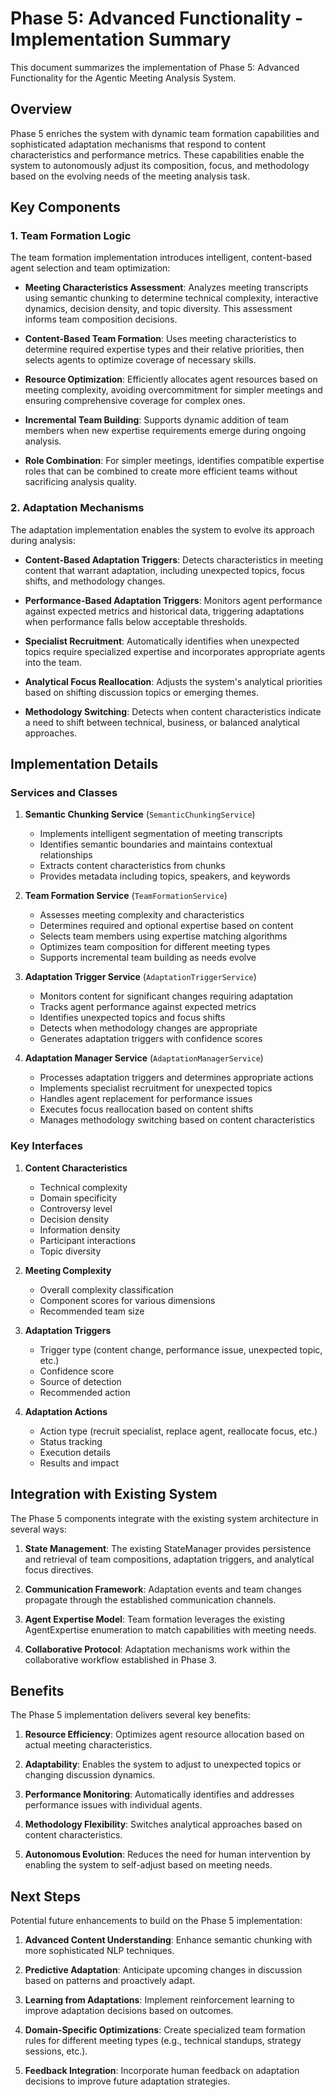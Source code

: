 # Phase 5: Advanced Functionality - Implementation Summary

This document summarizes the implementation of Phase 5: Advanced Functionality for the Agentic Meeting Analysis System.

## Overview

Phase 5 enriches the system with dynamic team formation capabilities and sophisticated adaptation mechanisms that respond to content characteristics and performance metrics. These capabilities enable the system to autonomously adjust its composition, focus, and methodology based on the evolving needs of the meeting analysis task.

## Key Components

### 1. Team Formation Logic

The team formation implementation introduces intelligent, content-based agent selection and team optimization:

- **Meeting Characteristics Assessment**: Analyzes meeting transcripts using semantic chunking to determine technical complexity, interactive dynamics, decision density, and topic diversity. This assessment informs team composition decisions.

- **Content-Based Team Formation**: Uses meeting characteristics to determine required expertise types and their relative priorities, then selects agents to optimize coverage of necessary skills.

- **Resource Optimization**: Efficiently allocates agent resources based on meeting complexity, avoiding overcommitment for simpler meetings and ensuring comprehensive coverage for complex ones.

- **Incremental Team Building**: Supports dynamic addition of team members when new expertise requirements emerge during ongoing analysis.

- **Role Combination**: For simpler meetings, identifies compatible expertise roles that can be combined to create more efficient teams without sacrificing analysis quality.

### 2. Adaptation Mechanisms

The adaptation implementation enables the system to evolve its approach during analysis:

- **Content-Based Adaptation Triggers**: Detects characteristics in meeting content that warrant adaptation, including unexpected topics, focus shifts, and methodology changes.

- **Performance-Based Adaptation Triggers**: Monitors agent performance against expected metrics and historical data, triggering adaptations when performance falls below acceptable thresholds.

- **Specialist Recruitment**: Automatically identifies when unexpected topics require specialized expertise and incorporates appropriate agents into the team.

- **Analytical Focus Reallocation**: Adjusts the system's analytical priorities based on shifting discussion topics or emerging themes.

- **Methodology Switching**: Detects when content characteristics indicate a need to shift between technical, business, or balanced analytical approaches.

## Implementation Details

### Services and Classes

1. **Semantic Chunking Service** (`SemanticChunkingService`)
   - Implements intelligent segmentation of meeting transcripts
   - Identifies semantic boundaries and maintains contextual relationships
   - Extracts content characteristics from chunks
   - Provides metadata including topics, speakers, and keywords

2. **Team Formation Service** (`TeamFormationService`)
   - Assesses meeting complexity and characteristics
   - Determines required and optional expertise based on content
   - Selects team members using expertise matching algorithms
   - Optimizes team composition for different meeting types
   - Supports incremental team building as needs evolve

3. **Adaptation Trigger Service** (`AdaptationTriggerService`)
   - Monitors content for significant changes requiring adaptation
   - Tracks agent performance against expected metrics
   - Identifies unexpected topics and focus shifts
   - Detects when methodology changes are appropriate
   - Generates adaptation triggers with confidence scores

4. **Adaptation Manager Service** (`AdaptationManagerService`)
   - Processes adaptation triggers and determines appropriate actions
   - Implements specialist recruitment for unexpected topics
   - Handles agent replacement for performance issues
   - Executes focus reallocation based on content shifts
   - Manages methodology switching based on content characteristics

### Key Interfaces

1. **Content Characteristics**
   - Technical complexity
   - Domain specificity
   - Controversy level
   - Decision density
   - Information density
   - Participant interactions
   - Topic diversity

2. **Meeting Complexity**
   - Overall complexity classification
   - Component scores for various dimensions
   - Recommended team size

3. **Adaptation Triggers**
   - Trigger type (content change, performance issue, unexpected topic, etc.)
   - Confidence score
   - Source of detection
   - Recommended action

4. **Adaptation Actions**
   - Action type (recruit specialist, replace agent, reallocate focus, etc.)
   - Status tracking
   - Execution details
   - Results and impact

## Integration with Existing System

The Phase 5 components integrate with the existing system architecture in several ways:

1. **State Management**: The existing StateManager provides persistence and retrieval of team compositions, adaptation triggers, and analytical focus directives.

2. **Communication Framework**: Adaptation events and team changes propagate through the established communication channels.

3. **Agent Expertise Model**: Team formation leverages the existing AgentExpertise enumeration to match capabilities with meeting needs.

4. **Collaborative Protocol**: Adaptation mechanisms work within the collaborative workflow established in Phase 3.

## Benefits

The Phase 5 implementation delivers several key benefits:

1. **Resource Efficiency**: Optimizes agent resource allocation based on actual meeting characteristics.

2. **Adaptability**: Enables the system to adjust to unexpected topics or changing discussion dynamics.

3. **Performance Monitoring**: Automatically identifies and addresses performance issues with individual agents.

4. **Methodology Flexibility**: Switches analytical approaches based on content characteristics.

5. **Autonomous Evolution**: Reduces the need for human intervention by enabling the system to self-adjust based on meeting needs.

## Next Steps

Potential future enhancements to build on the Phase 5 implementation:

1. **Advanced Content Understanding**: Enhance semantic chunking with more sophisticated NLP techniques.

2. **Predictive Adaptation**: Anticipate upcoming changes in discussion based on patterns and proactively adapt.

3. **Learning from Adaptations**: Implement reinforcement learning to improve adaptation decisions based on outcomes.

4. **Domain-Specific Optimizations**: Create specialized team formation rules for different meeting types (e.g., technical standups, strategy sessions, etc.).

5. **Feedback Integration**: Incorporate human feedback on adaptation decisions to improve future adaptation strategies. 